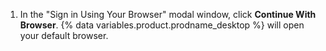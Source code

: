 1. In the "Sign in Using Your Browser" modal window, click **Continue With Browser**. {% data variables.product.prodname_desktop %} will open your default browser.
